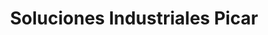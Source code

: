 ---
title: "Soluciones Industriales Picar"
url: /toluca-de-lerdo/soluciones-industriales-picar/
shop: comercio
---